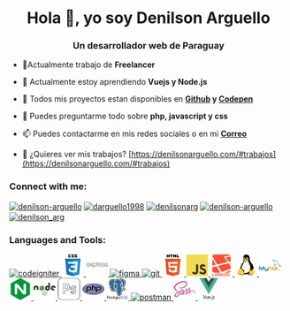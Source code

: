 <h1 align="center">Hola 👋, yo soy Denilson Arguello</h1>
<h3 align="center">Un desarrollador web de Paraguay</h3>

- 🔭Actualmente trabajo de **Freelancer**

- 🌱 Actualmente estoy aprendiendo **<b>Vuejs y Node.js</b>**

- 👯 Todos mis proyectos estan disponibles en **<a href="https://github.com/darguello1998">Github</a> y <a href="https://codepen.io/denilson-arguello">Codepen</a>**

- 💬 Puedes preguntarme todo sobre **php, javascript y css**

- 📫 Puedes contactarme en mis redes sociales o en mi **<a href="mailto:contacto@denilsonarguello.com">Correo</a>**

- 📄 ¿Quieres ver mis trabajos? [https://denilsonarguello.com/#trabajos](https://denilsonarguello.com/#trabajos)

<h3 align="left">Connect with me:</h3>
<p align="left">
<a href="https://codepen.io/denilson-arguello" target="blank"><img align="center" src="https://cdn.jsdelivr.net/npm/simple-icons@3.0.1/icons/codepen.svg" alt="denilson-arguello" height="30" width="40" /></a>
<a href="https://dev.to/darguello1998" target="blank"><img align="center" src="https://cdn.jsdelivr.net/npm/simple-icons@3.0.1/icons/dev-dot-to.svg" alt="darguello1998" height="30" width="40" /></a>
<a href="https://twitter.com/denilsonarg" target="blank"><img align="center" src="https://cdn.jsdelivr.net/npm/simple-icons@3.0.1/icons/twitter.svg" alt="denilsonarg" height="30" width="40" /></a>
<a href="https://linkedin.com/in/denilson-arguello" target="blank"><img align="center" src="https://cdn.jsdelivr.net/npm/simple-icons@3.0.1/icons/linkedin.svg" alt="denilson-arguello" height="30" width="40" /></a>
<a href="https://instagram.com/denilson_arg" target="blank"><img align="center" src="https://cdn.jsdelivr.net/npm/simple-icons@3.0.1/icons/instagram.svg" alt="denilson_arg" height="30" width="40" /></a>
</p>

<h3 align="left">Languages and Tools:</h3>
<p align="left"> <a href="https://codeigniter.com" target="_blank"> <img src="https://cdn.worldvectorlogo.com/logos/codeigniter.svg" alt="codeigniter" width="40" height="40"/> </a> <a href="https://www.w3schools.com/css/" target="_blank"> <img src="https://raw.githubusercontent.com/devicons/devicon/master/icons/css3/css3-original-wordmark.svg" alt="css3" width="40" height="40"/> </a> <a href="https://expressjs.com" target="_blank"> <img src="https://raw.githubusercontent.com/devicons/devicon/master/icons/express/express-original-wordmark.svg" alt="express" width="40" height="40"/> </a> <a href="https://www.figma.com/" target="_blank"> <img src="https://www.vectorlogo.zone/logos/figma/figma-icon.svg" alt="figma" width="40" height="40"/> </a> <a href="https://git-scm.com/" target="_blank"> <img src="https://www.vectorlogo.zone/logos/git-scm/git-scm-icon.svg" alt="git" width="40" height="40"/> </a> <a href="https://www.w3.org/html/" target="_blank"> <img src="https://raw.githubusercontent.com/devicons/devicon/master/icons/html5/html5-original-wordmark.svg" alt="html5" width="40" height="40"/> </a> <a href="https://developer.mozilla.org/en-US/docs/Web/JavaScript" target="_blank"> <img src="https://raw.githubusercontent.com/devicons/devicon/master/icons/javascript/javascript-original.svg" alt="javascript" width="40" height="40"/> </a> <a href="https://laravel.com/" target="_blank"> <img src="https://raw.githubusercontent.com/devicons/devicon/master/icons/laravel/laravel-plain-wordmark.svg" alt="laravel" width="40" height="40"/> </a> <a href="https://www.linux.org/" target="_blank"> <img src="https://raw.githubusercontent.com/devicons/devicon/master/icons/linux/linux-original.svg" alt="linux" width="40" height="40"/> </a> <a href="https://www.mysql.com/" target="_blank"> <img src="https://raw.githubusercontent.com/devicons/devicon/master/icons/mysql/mysql-original-wordmark.svg" alt="mysql" width="40" height="40"/> </a> <a href="https://www.nginx.com" target="_blank"> <img src="https://raw.githubusercontent.com/devicons/devicon/master/icons/nginx/nginx-original.svg" alt="nginx" width="40" height="40"/> </a> <a href="https://nodejs.org" target="_blank"> <img src="https://raw.githubusercontent.com/devicons/devicon/master/icons/nodejs/nodejs-original-wordmark.svg" alt="nodejs" width="40" height="40"/> </a> <a href="https://www.photoshop.com/en" target="_blank"> <img src="https://raw.githubusercontent.com/devicons/devicon/master/icons/photoshop/photoshop-line.svg" alt="photoshop" width="40" height="40"/> </a> <a href="https://www.php.net" target="_blank"> <img src="https://raw.githubusercontent.com/devicons/devicon/master/icons/php/php-original.svg" alt="php" width="40" height="40"/> </a> <a href="https://www.postgresql.org" target="_blank"> <img src="https://raw.githubusercontent.com/devicons/devicon/master/icons/postgresql/postgresql-original-wordmark.svg" alt="postgresql" width="40" height="40"/> </a> <a href="https://postman.com" target="_blank"> <img src="https://www.vectorlogo.zone/logos/getpostman/getpostman-icon.svg" alt="postman" width="40" height="40"/> </a> <a href="https://sass-lang.com" target="_blank"> <img src="https://raw.githubusercontent.com/devicons/devicon/master/icons/sass/sass-original.svg" alt="sass" width="40" height="40"/> </a> <a href="https://vuejs.org/" target="_blank"> <img src="https://raw.githubusercontent.com/devicons/devicon/master/icons/vuejs/vuejs-original-wordmark.svg" alt="vuejs" width="40" height="40"/> </a> </p>
